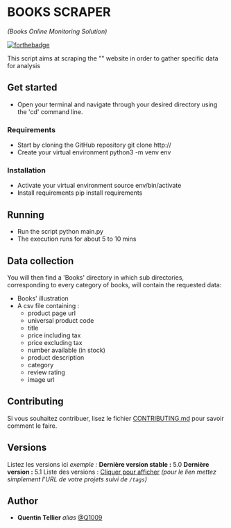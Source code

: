 # BOOKS SCRAPER
*(Books Online Monitoring Solution)*

[![forthebadge](https://forthebadge.com/images/badges/made-with-python.svg)](http://forthebadge.com)

This script aims at scraping the "" website in order to gather specific data for analysis

## Get started

- Open your terminal and navigate through your desired directory using the 'cd' command line.

### Requirements

- Start by cloning the GitHub repository
git clone http://
- Create your virtual environment
python3 -m venv env

### Installation

- Activate your virtual environment
source env/bin/activate
- Install requirements
pip install requirements

## Running

- Run the script
python main.py
- The execution runs for about 5 to 10 mins

## Data collection

You will then find a 'Books' directory in which sub directories, corresponding to every category of books, will contain the requested data:

- Books' illustration
- A csv file containing :
    - product page url
    - universal product code
    - title
    - price including tax
    - price excluding tax
    - number available (in stock)
    - product description
    - category
    - review rating
    - image url

## Contributing

Si vous souhaitez contribuer, lisez le fichier [CONTRIBUTING.md](https://example.org) pour savoir comment le faire.

## Versions
Listez les versions ici 
_exemple :_
**Dernière version stable :** 5.0
**Dernière version :** 5.1
Liste des versions : [Cliquer pour afficher](https://github.com/your/project-name/tags)
_(pour le lien mettez simplement l'URL de votre projets suivi de ``/tags``)_

## Author

- **Quentin Tellier** _alias_ [@Q1009](https://github.com/Q1009)
